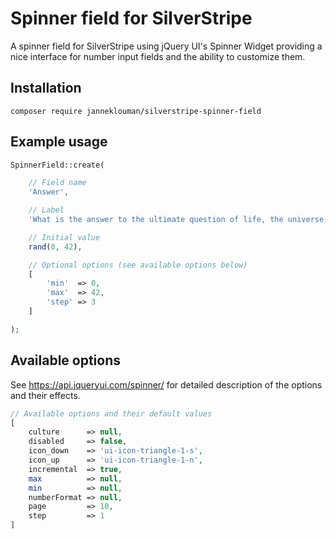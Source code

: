 # Spinner field for SilverStripe
A spinner field for SilverStripe using jQuery UI's Spinner Widget providing a nice interface for number input fields and the ability to customize them. 

## Installation
`composer require janneklouman/silverstripe-spinner-field`

## Example usage
```PHP
SpinnerField::create(

    // Field name
    'Answer',

    // Label
    'What is the answer to the ultimate question of life, the universe, and everything?',

    // Initial value
    rand(0, 42),

    // Optional options (see available options below)
    [
        'min'  => 0,
        'max'  => 42,
        'step' => 3
    ]

);
```

## Available options
See https://api.jqueryui.com/spinner/ for detailed description of the options and their effects.
```PHP
// Available options and their default values
[
    culture      => null,
    disabled     => false,
    icon_down    => 'ui-icon-triangle-1-s',
    icon_up      => 'ui-icon-triangle-1-n',
    incremental  => true,
    max          => null,
    min          => null,
    numberFormat => null,
    page         => 10,
    step         => 1
]
```

